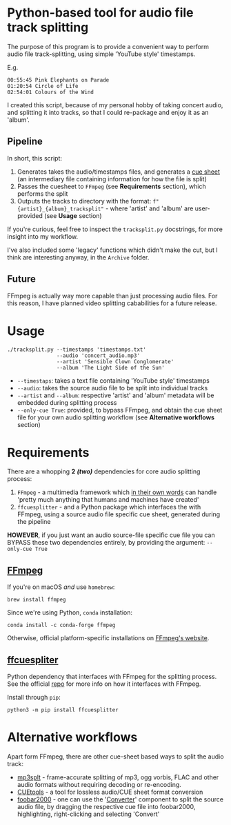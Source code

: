 # Python-based tool for audio file track splitting
The purpose of this program is to provide a convenient way to perform audio file track-splitting, using simple 'YouTube style' timestamps. 

E.g.
```
00:55:45 Pink Elephants on Parade
01:20:54 Circle of Life
02:54:01 Colours of the Wind
```

I created this script, because of my personal hobby of taking concert audio, and splitting it into tracks, so that I could re-package and enjoy it as an 'album'. 

## Pipeline
In short, this script:
1) Generates takes the audio/timestamps files, and generates a [cue sheet](https://en.wikipedia.org/wiki/Cue_sheet_(computing)) (an intermediary file containing information for how the file is split)
2) Passes the cuesheet to `FFmpeg` (see **Requirements** section), which performs the split
3) Outputs the tracks to directory with the format: `f"{artist}_{album}_tracksplit"` - where 'artist' and 'album' are user-provided (see **Usage** section)

If you're curious, feel free to inspect the `tracksplit.py` docstrings, for more insight into my workflow. 

I've also included some 'legacy' functions which didn't make the cut, but I think are interesting anyway, in the `Archive` folder.

## Future
FFmpeg is actually way more capable than just processing audio files. For this reason, I have planned video splitting cababilities for a future release.
# Usage
```shell
./tracksplit.py --timestamps 'timestamps.txt' 
                --audio 'concert_audio.mp3'
                --artist 'Sensible Clown Conglomerate'
                --album 'The Light Side of the Sun'
```

* `--timestaps`: takes a text file containing 'YouTube style' timestamps 
* `--audio`: takes the source audio file to be split into individual tracks
* `--artist` and `--album`: respective 'artist' and 'album' metadata will be embedded during splitting process
* `--only-cue True`: provided, to bypass FFmpeg, and obtain the cue sheet file for your own audio splitting workflow (see **Alternative workflows** section)

# Requirements
There are a whopping **2** ***(two)*** dependencies for core audio splitting process:
1) `FFmpeg` - a multimedia framework which [in their own words](https://ffmpeg.org/about.html) can handle 'pretty much anything that humans and machines have created'
2) `ffcuesplitter` - and a Python package which interfaces the with FFmpeg, using a source audio file specific cue sheet, generated during the pipeline   

**HOWEVER**, if you just want an audio source-file specific cue file you can BYPASS these two dependencies entirely, by providing the argument: `--only-cue True`

## [FFmpeg](https://ffmpeg.org/)
If you're on macOS *and* use `homebrew`:
```shell
brew install ffmpeg
``` 
Since we're using Python, `conda` installation:
```shell
conda install -c conda-forge ffmpeg
```
Otherwise, official platform-specific installations on [FFmpeg's website](https://ffmpeg.org/download.html).

## [ffcuespliter](https://pypi.org/project/ffcuesplitter/)

Python dependency that interfaces with FFmpeg for the splitting process. See the official [repo](https://github.com/jeanslack/FFcuesplitter) for more info on how it interfaces with FFmpeg. 

Install through `pip`:
```shell
python3 -m pip install ffcuesplitter 
```

# Alternative workflows
Apart form FFmpeg, there are other cue-sheet based ways to split the audio track:
- [mp3splt](https://github.com/mp3splt/mp3splt) - frame-accurate splitting of mp3, ogg vorbis, FLAC and other audio formats without requiring decoding or re-encoding. 
- [CUEtools](https://github.com/gchudov/cuetools.net) - a tool for lossless audio/CUE sheet format conversion
- [foobar2000](https://www.foobar2000.org/) - one can use the '[Converter](https://wiki.hydrogenaud.io/index.php?title=Foobar2000:Converter)' component to split the source audio file, by dragging the respective cue file into foobar2000, highlighting, right-clicking and selecting 'Convert'